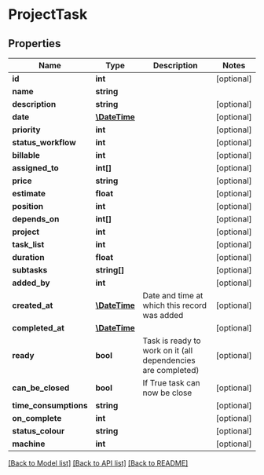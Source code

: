 # ProjectTask

## Properties
Name | Type | Description | Notes
------------ | ------------- | ------------- | -------------
**id** | **int** |  | [optional] 
**name** | **string** |  | 
**description** | **string** |  | [optional] 
**date** | [**\DateTime**](\DateTime.md) |  | [optional] 
**priority** | **int** |  | [optional] 
**status_workflow** | **int** |  | [optional] 
**billable** | **int** |  | [optional] 
**assigned_to** | **int[]** |  | [optional] 
**price** | **string** |  | [optional] 
**estimate** | **float** |  | [optional] 
**position** | **int** |  | [optional] 
**depends_on** | **int[]** |  | [optional] 
**project** | **int** |  | [optional] 
**task_list** | **int** |  | [optional] 
**duration** | **float** |  | [optional] 
**subtasks** | **string[]** |  | [optional] 
**added_by** | **int** |  | [optional] 
**created_at** | [**\DateTime**](\DateTime.md) | Date and time at which this record was added | [optional] 
**completed_at** | [**\DateTime**](\DateTime.md) |  | [optional] 
**ready** | **bool** | Task is ready to work on it (all dependencies are completed) | [optional] 
**can_be_closed** | **bool** | If True task can now be close | [optional] 
**time_consumptions** | **string** |  | [optional] 
**on_complete** | **int** |  | [optional] 
**status_colour** | **string** |  | [optional] 
**machine** | **int** |  | [optional] 

[[Back to Model list]](../README.md#documentation-for-models) [[Back to API list]](../README.md#documentation-for-api-endpoints) [[Back to README]](../README.md)


